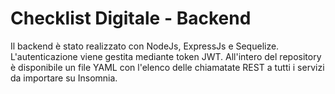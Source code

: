 # Checklist Digitale - Backend

Il backend è stato realizzato con NodeJs, ExpressJs e Sequelize. L'autenticazione viene gestita mediante token JWT. 
All'intero del repository è disponibile un file YAML con l'elenco delle chiamatate REST a tutti i servizi da importare su Insomnia.
